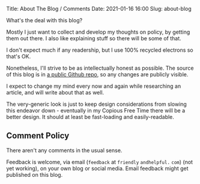 Title: About The Blog / Comments
Date: 2021-01-16 16:00
Slug: about-blog

What's the deal with this blog?

Mostly I just want to collect and develop my thoughts on policy, by getting
them out there. I also like explaining stuff so there will be some of that.

I don't expect much if any readership, but I use 100% recycled electrons so
that's OK.

Nonetheless, I'll strive to be as intellectually honest as possible. The
source of this blog is in [a public Github repo](https://github.com/mutterc/fhblog),
so any changes are publicly visible.

I expect to change my mind every now and again while researching an article,
and will write about that as well.

The very-generic look is just to keep design considerations from slowing this
endeavor down - eventually in my Copious Free Time there will be a better
design. It should at least be fast-loading and easily-readable.

## Comment Policy

There aren't any comments in the usual sense.

Feedback is welcome, via email (<code>feedback</code> at
<code>friendly</code>&#8203;
<code>andhelpful.</code>&#8203;
<code>com</code>) (not yet working), on your own
blog or social media. Email feedback might get published on this blog.

